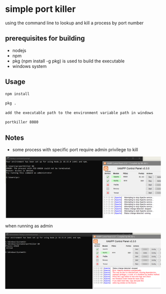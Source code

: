 # simple port killer
using the command line to lookup and kill a process by port number

## prerequisites for building
- nodejs
- npm
- pkg (npm install -g pkg) is used to build the executable
- windows system

## Usage
```bash
npm install
```

```bash
pkg .
```

```
add the executable path to the environment variable path in windows
```

```bash
portkiller 8080
```

## Notes
- some process with specific port require admin privilege to kill  

![port-killer-ex](./docs/port-killer-ex.png)

when running as admin  

![port-killer-ex-admin](./docs/port-killer-ex-admin.png)